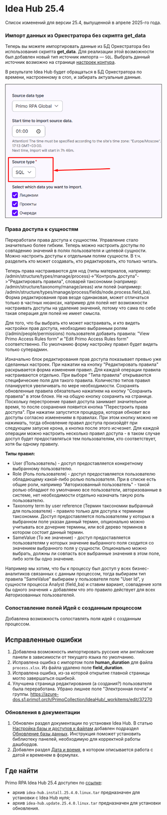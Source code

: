 # Idea Hub 25.4

Список изменений для версии 25.4, выпущенной в апреле 2025-го года.


### Импорт данных из Оркестратора без скрипта get_data

Теперь вы можете импортировать данные из БД Оркестратора без использования скрипта **get_data**. Для реализации этой возможности был добавлен новый тип источник импорта — `SQL`. Выбрать данный источник возможно на странице [настроек контура](https://docs.primo-rpa.ru/primo-rpa/primo-rpa-idea-hub/installation/initial-setup/environments).

В результате Idea Hub будет обращаться в БД Оркестратора по времени, настроенному в cron, и забирать актуальные данные.

![](<../../release-notes/resources/idea-hub/25-4/sql-importer.png>)


### Права доступа к сущностям

Переработали права доступа к сущностям. Управление стало значительно более гибким. Теперь можно настроить доступы по совпадению значений в полях пользователя и целевой сущности. Можно настроить доступы к отдельным полям сущности. В т.ч. разделить кто может создавать, кто редактировать, кто только читать. 

Теперь права настраиваются для нод (типы материалов, например: /admin/structure/types/manage/process)->"Контроль доступа"->"Редактировать правила", словарей таксономии (например: /admin/structure/taxonomy/manage/areas) или полей (например: /admin/structure/types/manage/process/fields/node.process.field_ba). Форма редактирования прав везде одинаковая, может отличаться только в частных нюансах, например для полей нет возможности настраивать доступы на удаление значений, потому что сама по себе такая операция для полей не имеет смысла. 

Для того, что бы выбрать кто может настраивать, и кто видеть настройки прав доступа, необходимо выбранным ролям  (/admin/people/permissions) пользователя добавить правила: "View Primo Access Rules form" и "Edit Primo Access Rules form" соответственно. По умолчанию форму настройку правил будет видеть только суперадмин.

Изначально блок редактирования прав доступа показывает превью уже сделанных настроек. При нажатии на кнопку "Редактировать правила" раскрывается форма изменения правил. Для каждой операции правила настраиваются отдельно. При выборе "Типа правила" открываются специфические поля для такого правила. Количество типов правил планируется увеличивать по мере необходимости. Сохранять обновленные правила обязательно нажатием на кнопку "Сохранить правила" в этом блоке. Не на общую кнопку сохранить на странице. Поскольку перестроение правил доступа занимает значительное время, то после сохранения появится кнопка "Перестроить права доступа". При нажатии запустится процедура, которая обновит все доступы согласно изменениям в правилах. При этом кнопку можно не нажимать, тогда обновление правил доступа произойдёт при следующем запуске крона, а кнопка после этого исчезнет. Для каждой операции можно настроить несколько правил доступа - в таком случае доступ будет предоставляться тем пользователям, кто соответствует, хотя бы одному правилу.


**Типы правил:**
* User (Пользователь) - доступ предоставляется конкретному выбранному пользователю.
* Role (Роль пользователя) - доступ предоставляется пользователю обладающему какой-либо ролью пользователя. При в списке есть общие роли, например "Авторизованный пользователь" - такой ролью обладают по умолчанию все пользователи, авторизованные в системе, нет необходимости отдельно назначать такую роль пользователю.
* Taxonomy term by user reference (Термин таксономии выбранный для пользователя) - правило только для доступа к терминам таксономии. Доступ предоставляется пользователям у которых в выбранном поле указан данный термин, опционально можно учитывать все дочерние термины, или всё дерево терминов в котором состоит данный термин.
* SameValue (То же значение) - доступ предоставляется пользователям у которых значение выбранного поля сходится со значением выбранного поля у сущности. Опционально можно выбрать, должны ли совпасть все выбранные значения в этом поле, либо хотя бы одно значение. 

Например мы хотим, что бы к процессу был доступ у всех бизнес-аналитиков связанных с данным процессом, тогда  выбираем тип правила "SameValue" выбираем у пользователя поле "User Id", у сущности процесса Analyst (field_ba) и ставим вариант, совпадение хотя бы одного значения + добавляем что это правило действует для всех Авторизованных пользователей. 

### Сопоставление полей Идей с созданным процессом

Добавлена возможность сопоставлять поля идей с созданным процессом.


## Исправленные ошибки

1. Добавлена возможность импортировать русские или английские панели в зависимости от текущего языка по умолчанию.
1. Исправлена ошибка с импортом поля **human_duration** для файла `process.xlsx`. Из файла удалено поле **field_duration**.
1. Исправлена ошибка, из-за которой открытие главной страницы могло завершаться ошибкой.
1. Улучшена страница редактирования (а создания?) пользователя была переработана. Убрано лишнее поле "Электронная почта" и группы. https://azure-dos.s1.primo1.orch/PrimoCollection/IdeaHub/_workitems/edit/37270


### Обновления в документации

1. Обновлен раздел документации по установке Idea Hub. В статью [Настройка базы и доступов к файлам](https://docs.primo-rpa.ru/primo-rpa/primo-rpa-idea-hub/installation/linux/setting-up-access) добавлен подраздел [Обновление базы данных](https://docs.primo-rpa.ru/primo-rpa/primo-rpa-idea-hub/installation/linux/setting-up-access#obnovlenie-bazy-dannykh). Инструкция поможет установить библиотеку панелей, необходимую для корректной работы дашбордов.
1. Добавлен раздел [Дата и время](https://docs.primo-rpa.ru/primo-rpa/primo-rpa-idea-hub/about/date-format), в котором описывается работа с датой и временем в формулах.





## Где найти

Primo RPA Idea Hub 25.4 доступен по [ссылке](https://disk.primo-rpa.ru/index.php/s/t9BHBjR6PP06Yax?path=%2FRelease%2FIdeaHub):
* архив `idea-hub.install.25.4.0.linux.tar` предназначен для установки с Idea Hub нуля;
* архив `idea-hub.update.25.4.0.linux.tar` предназначен для установки обновления.
